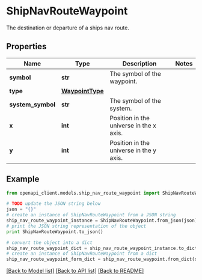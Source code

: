 # ShipNavRouteWaypoint

The destination or departure of a ships nav route.

## Properties

Name | Type | Description | Notes
------------ | ------------- | ------------- | -------------
**symbol** | **str** | The symbol of the waypoint. | 
**type** | [**WaypointType**](WaypointType.md) |  | 
**system_symbol** | **str** | The symbol of the system. | 
**x** | **int** | Position in the universe in the x axis. | 
**y** | **int** | Position in the universe in the y axis. | 

## Example

```python
from openapi_client.models.ship_nav_route_waypoint import ShipNavRouteWaypoint

# TODO update the JSON string below
json = "{}"
# create an instance of ShipNavRouteWaypoint from a JSON string
ship_nav_route_waypoint_instance = ShipNavRouteWaypoint.from_json(json)
# print the JSON string representation of the object
print ShipNavRouteWaypoint.to_json()

# convert the object into a dict
ship_nav_route_waypoint_dict = ship_nav_route_waypoint_instance.to_dict()
# create an instance of ShipNavRouteWaypoint from a dict
ship_nav_route_waypoint_form_dict = ship_nav_route_waypoint.from_dict(ship_nav_route_waypoint_dict)
```
[[Back to Model list]](../README.md#documentation-for-models) [[Back to API list]](../README.md#documentation-for-api-endpoints) [[Back to README]](../README.md)



